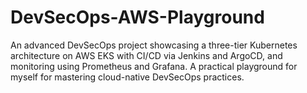 # DevSecOps-AWS-Playground
An advanced DevSecOps project showcasing a three-tier Kubernetes architecture on AWS EKS with CI/CD via Jenkins and ArgoCD, and monitoring using Prometheus and Grafana. A practical playground for myself for mastering cloud-native DevSecOps practices.
